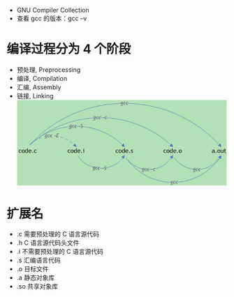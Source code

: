 - GNU Compiler Collection
- 查看 gcc 的版本：gcc –v

# 编译过程分为 4 个阶段
- 预处理, Preprocessing
- 编译, Compilation
- 汇编, Assembly
- 链接, Linking
![](../photo/Pasted%20image%2020230519113112.png)

# 扩展名

- .c    需要预处理的 C 语言源代码
- .h    C 语言源代码头文件
- .i    不需要预处理的 C 语言源代码
- .s    汇编语言代码
- .o    目标文件
- .a    静态对象库
- .so   共享对象库